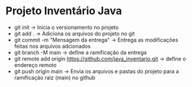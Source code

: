 # Projeto Inventário Java
- git init -> Inicia o versionamento no projeto
- git add . -> Adiciona os arquivos do projeto no git
- git commit -m "Mensagem da entrega" -> Entrega as modificações feitas nos arquivos adcionados
- git branch -M main -> define a ramificação da entrega
- git remote add origin https://github.com/java_inventario.git -> define o endereço remoto
- git push origin main -> Envia os arquivos e pastas do projeto para a ramificação raiz (main) no github


